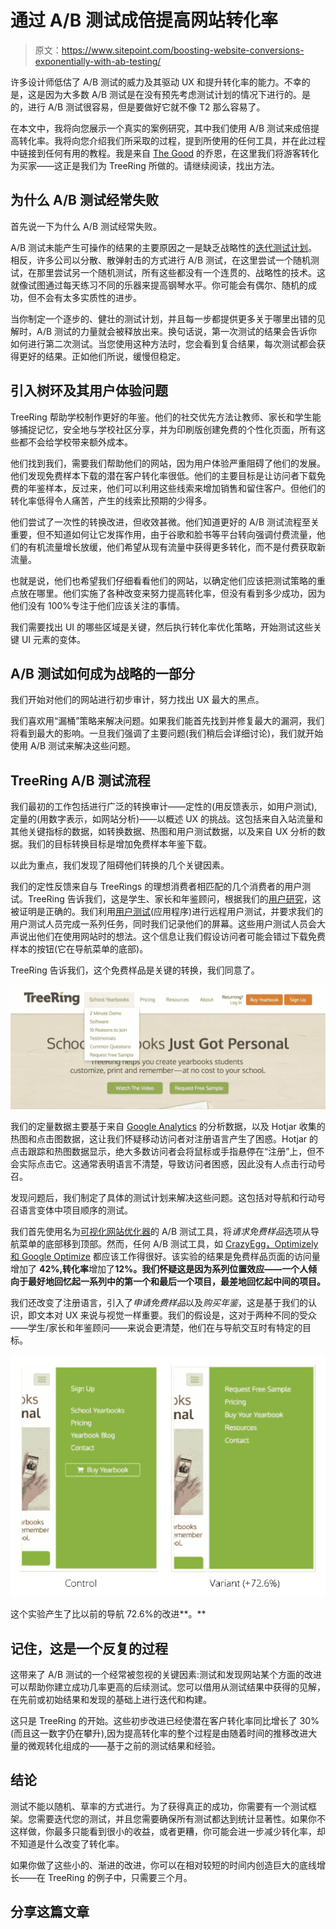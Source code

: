 # 通过 A/B 测试成倍提高网站转化率

> 原文：<https://www.sitepoint.com/boosting-website-conversions-exponentially-with-ab-testing/>

许多设计师低估了 A/B 测试的威力及其驱动 UX 和提升转化率的能力。不幸的是，这是因为大多数 A/B 测试是在没有预先考虑测试计划的情况下进行的。是的，进行 A/B 测试很容易，但是要做好它就不像 T2 那么容易了。

在本文中，我将向您展示一个真实的案例研究，其中我们使用 A/B 测试来成倍提高转化率。我将向您介绍我们所采取的过程，提到所使用的任何工具，并在此过程中链接到任何有用的教程。我是来自 [The Good](https://thegood.com) 的乔恩，在这里我们将游客转化为买家——这正是我们为 TreeRing 所做的。请继续阅读，找出方法。

## 为什么 A/B 测试经常失败

首先说一下为什么 A/B 测试经常失败。

A/B 测试未能产生可操作的结果的主要原因之一是缺乏战略性的[迭代测试计划](https://thegood.com/insights/structured-testing-process/)。相反，许多公司以分散、散弹射击的方式进行 A/B 测试，在这里尝试一个随机测试，在那里尝试另一个随机测试，所有这些都没有一个连贯的、战略性的技术。这就像试图通过每天练习不同的乐器来提高钢琴水平。你可能会有偶尔、随机的成功，但不会有太多实质性的进步。

当你制定一个逐步的、健壮的测试计划，并且每一步都提供更多关于哪里出错的见解时，A/B 测试的力量就会被释放出来。换句话说，第一次测试的结果会告诉你如何进行第二次测试。当您使用这种方法时，您会看到复合结果，每次测试都会获得更好的结果。正如他们所说，缓慢但稳定。

## 引入树环及其用户体验问题

TreeRing 帮助学校制作更好的年鉴。他们的社交优先方法让教师、家长和学生能够捕捉记忆，安全地与学校社区分享，并为印刷版创建免费的个性化页面，所有这些都不会给学校带来额外成本。

他们找到我们，需要我们帮助他们的网站，因为用户体验严重阻碍了他们的发展。他们发现免费样本下载的潜在客户转化率很低。他们的主要目标是让访问者下载免费的年鉴样本，反过来，他们可以利用这些线索来增加销售和留住客户。但他们的转化率低得令人痛苦，产生的线索比预期的少得多。

他们尝试了一次性的转换改进，但收效甚微。他们知道更好的 A/B 测试流程至关重要，但不知道如何让它发挥作用，由于谷歌和脸书等平台转向强调付费流量，他们的有机流量增长放缓，他们希望从现有流量中获得更多转化，而不是付费获取新流量。

也就是说，他们也希望我们仔细看看他们的网站，以确定他们应该把测试策略的重点放在哪里。他们实施了各种改变来努力提高转化率，但没有看到多少成功，因为他们没有 100%专注于他们应该关注的事情。

我们需要找出 UI 的哪些区域是关键，然后执行转化率优化策略，开始测试这些关键 UI 元素的变体。

## A/B 测试如何成为战略的一部分

我们开始对他们的网站进行初步审计，努力找出 UX 最大的黑点。

我们喜欢用“漏桶”策略来解决问题。如果我们能首先找到并修复最大的漏洞，我们将看到最大的影响。一旦我们强调了主要问题(我们稍后会详细讨论)，我们就开始使用 A/B 测试来解决这些问题。

## TreeRing A/B 测试流程

我们最初的工作包括进行广泛的转换审计——定性的(用反馈表示，如用户测试),定量的(用数字表示，如网站分析)——以概述 UX 的挑战。这包括来自入站流量和其他关键指标的数据，如转换数据、热图和用户测试数据，以及来自 UX 分析的数据。我们的目标转换目标是增加免费样本年鉴下载。

以此为重点，我们发现了阻碍他们转换的几个关键因素。

我们的定性反馈来自与 TreeRings 的理想消费者相匹配的几个消费者的用户测试。TreeRing 告诉我们，这是学生、家长和年鉴顾问，根据我们的[用户研究](https://www.sitepoint.com/google-analytics-how-to-perform-user-research)，这被证明是正确的。我们利用[用户测试](https://www.usertesting.com/)(应用程序)进行远程用户测试，并要求我们的用户测试人员完成一系列任务，同时我们记录他们的屏幕。这些用户测试人员会大声说出他们在使用网站时的想法。这个信息让我们假设访问者可能会错过下载免费样本的按钮(它在导航菜单的底部)。

TreeRing 告诉我们，这个免费样品是关键的转换，我们同意了。

![Free sample at the bottom of the dropdown menu](img/46f46847b54ce090323d647424c1b197.png)

我们的定量数据主要基于来自 [Google Analytics](https://www.sitepoint.com/google-analytics-basics-and-pitfalls/) 的分析数据，以及 Hotjar 收集的热图和点击图数据，这让我们怀疑移动访问者对注册语言产生了困惑。Hotjar 的点击跟踪和热图数据显示，绝大多数访问者会将鼠标或手指悬停在“注册”上，但不会实际点击它。这通常表明语言不清楚，导致访问者困惑，因此没有人点击行动号召。

发现问题后，我们制定了具体的测试计划来解决这些问题。这包括对导航和行动号召语言变体中项目顺序的测试。

我们首先使用名为[可视化网站优化器](https://vwo.com/)的 A/B 测试工具，将*请求免费样品*选项从导航菜单的底部移到顶部。然而，任何 A/B 测试工具，如 [CrazyEgg，Optimizely 和 Google Optimize](https://www.sitepoint.com/analytics-tools-for-optimizing-ux) 都应该工作得很好。该实验的结果是免费样品页面的访问量增加了 **42%,转化率**增加了**12%。我们怀疑这是因为系列位置效应——一个人倾向于最好地回忆起一系列中的第一个和最后一个项目，最差地回忆起中间的项目。**

我们还改变了注册语言，引入了*申请免费样品*以及*购买年鉴*，这是基于我们的认识，即文本对 UX 来说与视觉一样重要。我们的假设是，这对于两种不同的受众——学生/家长和年鉴顾问——来说会更清楚，他们在与导航交互时有特定的目标。

![A/B layout variations](img/7dde283bb38846bf039f6eadfc94c1b3.png)

这个实验产生了比以前的导航 72.6%的改进**。**

## 记住，这是一个反复的过程

这带来了 A/B 测试的一个经常被忽视的关键因素:测试和发现网站某个方面的改进可以帮助你建立成功几率更高的后续测试。您可以借用从测试结果中获得的见解，在先前或初始结果和发现的基础上进行迭代和构建。

这只是 TreeRing 的开始。这些初步改进已经使潜在客户转化率同比增长了 30%(而且这一数字仍在攀升),因为提高转化率的整个过程是由随着时间的推移改进大量的微观转化组成的——基于之前的测试结果和经验。

## 结论

测试不能以随机、草率的方式进行。为了获得真正的成功，你需要有一个测试框架。您需要迭代您的测试，并且您需要确保所有测试都达到统计显著性。如果你不这样做，你最多只能看到很小的收益，或者更糟，你可能会进一步减少转化率，却不知道是什么改变了转化率。

如果你做了这些小的、渐进的改进，你可以在相对较短的时间内创造巨大的底线增长——在 TreeRing 的例子中，只需要三个月。

## 分享这篇文章